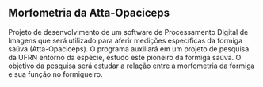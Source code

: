 ## Morfometria da Atta-Opaciceps

Projeto de desenvolvimento de um software de Processamento Digital de Imagens que será utilizado para aferir medições específicas da formiga saúva (Atta-Opaciceps). O programa auxiliará em um projeto de pesquisa da UFRN entorno da espécie, estudo este pioneiro da formiga saúva. O objetivo da pesquisa será estudar a relação entre a morfometria da formiga e sua função no formigueiro.